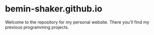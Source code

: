 # bemin-shaker.github.io

Welcome to the repository for my personal website. There you'll find my previous programming projects.
